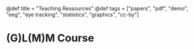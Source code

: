 @def title = "Teaching Ressources"
@def tags = ["papers", "pdf", "demo", "eeg", "eye tracking", "statistics", "graphics", "cc-by"]

# (G)L(M)M Course
